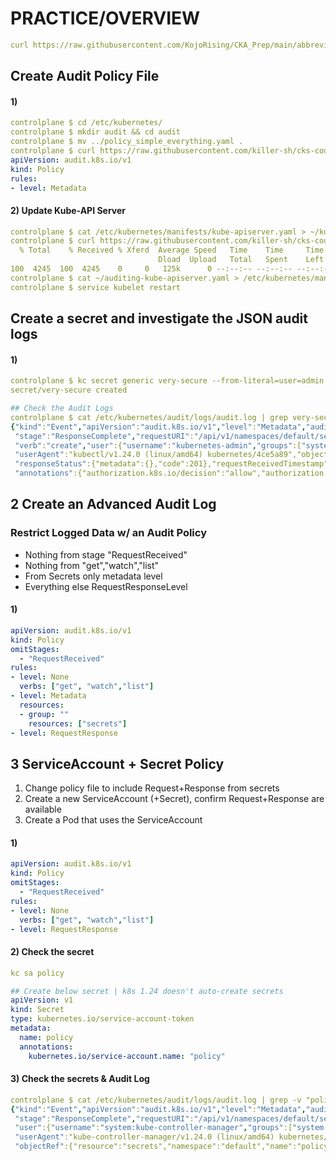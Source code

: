 # PRACTICE/OVERVIEW
```yaml
curl https://raw.githubusercontent.com/KojoRising/CKA_Prep/main/abbreviated_alias.sh > alias.sh && source alias.sh
```

## Create Audit Policy File

#### 1) 
```yaml
controlplane $ cd /etc/kubernetes/
controlplane $ mkdir audit && cd audit
controlplane $ mv ../policy_simple_everything.yaml .
controlplane $ curl https://raw.githubusercontent.com/killer-sh/cks-course-environment/master/course-content/runtime-security/auditing/policy_simple_everything.yaml > policy.yaml
apiVersion: audit.k8s.io/v1
kind: Policy
rules:
- level: Metadata
```

#### 2) Update Kube-API Server
```yaml
controlplane $ cat /etc/kubernetes/manifests/kube-apiserver.yaml > ~/kube-apiserver.yaml
controlplane $ curl https://raw.githubusercontent.com/killer-sh/cks-course-environment/master/course-content/runtime-security/auditing/kube-apiserver_enable_auditing.yaml > ~/auditing-kube-apiserver.yaml
  % Total    % Received % Xferd  Average Speed   Time    Time     Time  Current
                                 Dload  Upload   Total   Spent    Left  Speed
100  4245  100  4245    0     0   125k      0 --:--:-- --:--:-- --:--:--  125k
controlplane $ cat ~/auditing-kube-apiserver.yaml > /etc/kubernetes/manifests/kube-apiserver.yaml 
controlplane $ service kubelet restart
```

## Create a secret and investigate the JSON audit logs

#### 1) 
```yaml
controlplane $ kc secret generic very-secure --from-literal=user=admin
secret/very-secure created

## Check the Audit Logs
controlplane $ cat /etc/kubernetes/audit/logs/audit.log | grep very-secure
{"kind":"Event","apiVersion":"audit.k8s.io/v1","level":"Metadata","auditID":"1b67d1e5-a07c-4ce9-862b-e0603cb3a10b",
 "stage":"ResponseComplete","requestURI":"/api/v1/namespaces/default/secrets?fieldManager=kubectl-create\u0026fieldValidation=Strict",
 "verb":"create","user":{"username":"kubernetes-admin","groups":["system:masters","system:authenticated"]},"sourceIPs":["172.30.1.2"],
 "userAgent":"kubectl/v1.24.0 (linux/amd64) kubernetes/4ce5a89","objectRef":{"resource":"secrets","namespace":"default","name":"very-secure","apiVersion":"v1"},
 "responseStatus":{"metadata":{},"code":201},"requestReceivedTimestamp":"2022-09-20T16:28:25.764885Z","stageTimestamp":"2022-09-20T16:28:25.772703Z",
 "annotations":{"authorization.k8s.io/decision":"allow","authorization.k8s.io/reason":""}}
```

## 2 Create an Advanced Audit Log

### Restrict Logged Data w/ an Audit Policy
- Nothing from stage "RequestReceived"
- Nothing from "get","watch","list"
- From Secrets only metadata level
- Everything else RequestResponseLevel


#### 1) 
```yaml
apiVersion: audit.k8s.io/v1
kind: Policy
omitStages:
  - "RequestReceived"
rules:
- level: None
  verbs: ["get", "watch","list"]
- level: Metadata
  resources:
  - group: ""
    resources: ["secrets"]
- level: RequestResponse
```

## 3 ServiceAccount + Secret Policy
1) Change policy file to include Request+Response from secrets
2) Create a new ServiceAccount (+Secret), confirm Request+Response are available
3) Create a Pod that uses the ServiceAccount

#### 1)
```yaml
apiVersion: audit.k8s.io/v1
kind: Policy
omitStages:
  - "RequestReceived"
rules:
- level: None
  verbs: ["get", "watch","list"]
- level: RequestResponse
```

#### 2) Check the secret 
```yaml
kc sa policy

## Create below secret | k8s 1.24 doesn't auto-create secrets
apiVersion: v1
kind: Secret
type: kubernetes.io/service-account-token
metadata:
  name: policy
  annotations:
    kubernetes.io/service-account.name: "policy"
```


#### 3) Check the secrets & Audit Log
```yaml
controlplane $ cat /etc/kubernetes/audit/logs/audit.log | grep -v "policy-sa" | grep "secrets/policy" 
{"kind":"Event","apiVersion":"audit.k8s.io/v1","level":"Metadata","auditID":"a1d7dd63-cea6-483d-8809-33e0e1df64ac",
 "stage":"ResponseComplete","requestURI":"/api/v1/namespaces/default/secrets/policy","verb":"update",
 "user":{"username":"system:kube-controller-manager","groups":["system:authenticated"]},"sourceIPs":["172.30.1.2"],
 "userAgent":"kube-controller-manager/v1.24.0 (linux/amd64) kubernetes/4ce5a89/tokens-controller",
 "objectRef":{"resource":"secrets","namespace":"default","name":"policy","uid":"a5aa32a1-aca4-41e7-8f85-305fbd1fc908",                                                                                                                                                                                                                                                                                                                                                                                                                                                      "apiVersion":"v1","resourceVersion":"3180"},"responseStatus":{"metadata":{},"code":200},"requestReceivedTimestamp":"2022-09-20T18:17:42.867633Z","stageTimestamp":"2022-09-20T18:17:42.871920Z","annotations":{"authorization.k8s.io/decision":"allow","authorization.k8s.io/reason":"RBAC: allowed by ClusterRoleBinding \"system:kube-controller-manager\" of ClusterRole \"system:kube-controller-manager\" to User \"system:kube-controller-manager\""}}
```

